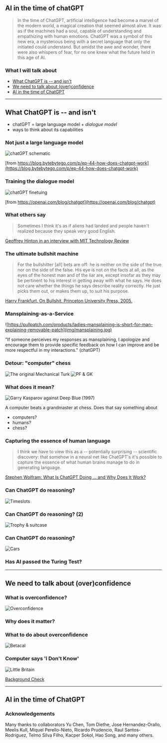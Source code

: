 ## AI in the time of chatGPT

> In the time of ChatGPT, artificial intelligence had become a marvel of the modern world, a magical creation that seemed almost alive. It was as if the machines had a soul, capable of understanding and empathizing with human emotions. ChatGPT was a symbol of this new era, a mysterious being with a secret language that only the initiated could understand. But amidst the awe and wonder, there were also whispers of fear, for no one knew what the future held in this age of AI.


### What I will talk about

- [What ChatGPT is -- and isn't](#/2)
- [We need to talk about (over)confidence](#/3)
- [AI in the time of ChatGPT](#/4)

<!--
ChatGPT makes mistakes with reasoning and arithmetic. But the surprising thing is it can do reasoning and arithmetic at all. This is somehow teased out of the language data. 
While reasoning, arithmetic and many other are emergent capabilities, this doesn't mean that they can be achieved perfectly by every larger LMs. 
Putting linguistic elements together in surprising and potentially novel ways is the essence of language, so "hallucination" shouldn't come as a surprise. "Generate something that looks like a URL/literature reference etc." This exemplifies the need for fact-checking (easy in the case of URLs). 
Achievements on "human" tasks have three ingredients: machine, human, task. E.g. Deep Blue, Kasparov, chess; AlphaGo, Lee Se Dong, Go. Conclusions should involve the triple: e.g., chess is more suited to algorithmic treatment than we thought. 
Games like chess and Go have emerged at a sweet spot: it can be played by children, but only few can play it really well. 
Nobody is surprised if the world champion mental calculation is beaten by a computer; or if the world champion road cycling is beaten by a motorbike. 
(something about models as a commodity)
(DNNs' modular design make them particularly suitable for finetuning and transfer learning)
(something about neuro-symbolic AI?)

Foster: these systems are designed to make stuff up
-->

----

## What ChatGPT is -- and isn't

- chatGPT = large language model + *dialogue model*
- ways to think about its capabilities


### Not just a large language model

![chatGPT schematic](img/chatGPT.jpg)<!-- .element  height="80%" width="80%" -->

[from https://blog.bytebytego.com/p/ep-44-how-does-chatgpt-work](https://blog.bytebytego.com/p/ep-44-how-does-chatgpt-work)


### Training the dialogue model

![chatGPT finetuing](img/finetuning.jpg)<!-- .element  height="80%" width="80%" -->

[from https://openai.com/blog/chatgpt](https://openai.com/blog/chatgpt)


### What others say

> Sometimes I think it's as if aliens had landed and people haven't realized because they speak very good English.

[Geoffrey Hinton in an interview with MIT Technology Review](https://www.technologyreview.com/2023/05/02/1072528/geoffrey-hinton-google-why-scared-ai/)


### The ultimate bullshit machine

> For the bullshitter [all] bets are off: he is neither on the side of the true nor on the side of the false. His eye is not on the facts at all, as the eyes of the honest man and of the liar are, except insofar as they may be pertinent
to his interest in getting away with what he says. He does not care whether the things he says describe reality correctly. He just picks them out, or makes them up, to suit his purpose.

[Harry Frankfurt, On Bullshit. Princeton University Press, 2005.](https://press.princeton.edu/books/hardcover/9780691122946/on-bullshit)


### Mansplaining-as-a-Service

![https://pullpatch.com/products/ladies-mansplaining-is-short-for-man-explaining-removable-patch](img/mansplaining.jpg)<!-- .element align="right" height="35%" width="35%" -->

"If someone perceives my responses as mansplaining, I apologize and encourage them to provide specific feedback on how I can improve and be more respectful in my interactions." (chatGPT)


### Detour: "computer" chess

![The original Mechanical Turk](img/MechanicalTurk.jpg)<!-- .element align="left" height="30%" width="30%" -->
![PF & GK](img/kasparov.jpg)<!-- .element align="right" height="50%" width="50%" -->


### What does it mean?

![Garry Kasparov against Deep Blue (1997)](img/DeepBlue.jpg)<!-- .element align="right" height="35%" width="35%" -->

A computer beats a grandmaster at chess. 
Does that say something about
- computers? <!-- .element: class="fragment" -->
- humans? <!-- .element: class="fragment" -->
- chess? <!-- .element: class="fragment" -->


### Capturing the essence of human language

> I think we have to view this as a -- potentially surprising -- scientific discovery: that somehow in a neural net like ChatGPT's it's possible to capture the essence of what human brains manage to do in generating language.

[Stephen Wolfram: What Is ChatGPT Doing ... and Why Does It Work?](https://writings.stephenwolfram.com/2023/02/what-is-chatgpt-doing-and-why-does-it-work/)


### Can ChatGPT do reasoning?

![Timeslots](img/timeslots.jpg)


### Can ChatGPT do reasoning? (2)

![Trophy & suitcase](img/trophy.jpg)


### Can ChatGPT do reasoning?

![Cars](img/cars.jpg)


### Has AI passed the Turing Test?

----

## We need to talk about (over)confidence


### What is overconfidence? 

![Overconfidence](img/overconfidence.jpg)


### Why does it matter? 


### What to do about overconfidence

![Betacal](img/betacal)


### Computer says 'I Don't Know'

![Little Britain](img/LB.jpg) <!-- .element align="right" -->

[Background Check](https://reframe.github.io/background_check/)

----

## AI in the time of ChatGPT


### Acknowledgements

Many thanks to collaborators Yu Chen, Tom Diethe, Jose Hernandez-Orallo, Meelis Kull, Miquel Perello-Nieto, Ricardo Prudencio, Raul Santos-Rodriguez, Telmo Silva Filho, Kacper Sokol, Hao Song, and many others. 

<!--
## Section 2

Perhaps surprisingly, there doesn't seem to be a definitive framework to link all these concepts together.

We'll look at it from a few perspectives:

- [Levels of measurement](#/2/1)
- [The physics perspective](#/2/6)
- [The computer science perspective](#/2/9)


## Slide 2.1

asdfasdf

----

## Concluding remarks

Proper treatment of performance evaluation in data science and AI requires a sophisticated **measurement framework** with the following components:
- *Coherent types and meta-data* for the observable performance indicators;
- *Latent-variable models* for the unobservable performance indicators of interest;
- *Causal models* to allow for counterfactual reasoning.
-->